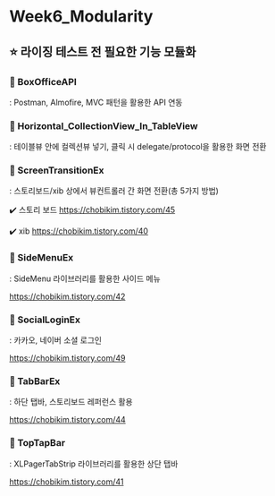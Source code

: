 # Week6_Modularity

## ⭐️ 라이징 테스트 전 필요한 기능 모듈화 

### 📌  BoxOfficeAPI

: Postman, Almofire, MVC 패턴을 활용한 API 연동 

### 📌  Horizontal_CollectionView_In_TableView

: 테이블뷰 안에 컬렉션뷰 넣기, 클릭 시 delegate/protocol을 활용한 화면 전환

### 📌  ScreenTransitionEx

: 스토리보드/xib 상에서 뷰컨트롤러 간 화면 전환(총 5가지 방법)

✔️ 스토리 보드 https://chobikim.tistory.com/45

✔️ xib https://chobikim.tistory.com/40

### 📌  SideMenuEx

: SideMenu 라이브러리를 활용한 사이드 메뉴 

https://chobikim.tistory.com/42

### 📌  SocialLoginEx

: 카카오, 네이버 소셜 로그인 

https://chobikim.tistory.com/49

### 📌  TabBarEx

: 하단 탭바, 스토리보드 레퍼런스 활용

https://chobikim.tistory.com/44

### 📌  TopTapBar

: XLPagerTabStrip 라이브러리를 활용한 상단 탭바 

https://chobikim.tistory.com/41
